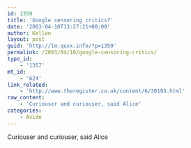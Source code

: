 ```yaml
---
id: 1359
title: 'Google censoring critics?'
date: '2003-04-10T13:27:21+00:00'
author: Kellan
layout: post
guid: 'http://lm.quxx.info/?p=1359'
permalink: /2003/04/10/google-censoring-critics/
typo_id:
    - '1357'
mt_id:
    - '624'
link_related:
    - 'http://www.theregister.co.uk/content/6/30195.html'
raw_content:
    - 'Curiouser and curiouser, said Alice'
categories:
    - Aside
---
```


Curiouser and curiouser, said Alice